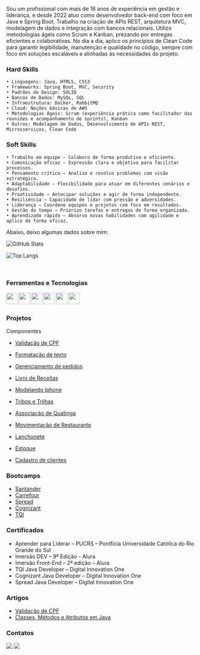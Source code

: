 Sou um profissional com mais de 16 anos de experiência em gestão e liderança, e desde 2022 atuo como desenvolvedor back-end com foco em Java e Spring Boot. Trabalho na criação de APIs REST, arquitetura MVC, modelagem de dados e integração com bancos relacionais. Utilizo metodologias ágeis como Scrum e Kanban, prezando por entregas eficientes e colaborativas. No dia a dia, aplico os princípios de Clean Code para garantir legibilidade, manutenção e qualidade no código, sempre com foco em soluções escaláveis e alinhadas às necessidades do projeto.   

### Hard Skills
    • Linguagens: Java, HTML5, CSS3  
    • Frameworks: Spring Boot, MVC, Security  
    • Padrões de Design: SOLID  
    • Bancos de Dados: MySQL, SQL  
    • Infraestrutura: Docker, RabbitMQ  
    • Cloud: Noções básicas de AWS  
    • Metodologias Ágeis: Scrum (experiência prática como facilitador das reuniões e acompanhamento de sprints), Kanban  
    • Outros: Modelagem de Dados, Desenvolvimento de APIs REST, Microsserviços, Clean Code  

### Soft Skills
    • Trabalho em equipe – Colaboro de forma produtiva e eficiente.  
    • Comunicação eficaz – Expressão clara e objetiva para facilitar processos.  
    • Pensamento crítico – Analiso e resolvo problemas com visão estratégica.  
    • Adaptabilidade – Flexibilidade para atuar em diferentes cenários e desafios.  
    • Proatividade – Antecipar soluções e agir de forma independente.  
    • Resiliência – Capacidade de lidar com pressão e adversidades.  
    • Liderança – Coordeno equipes e projetos com foco em resultados.  
    • Gestão do tempo – Priorizo tarefas e entregas de forma organizada.  
    • Aprendizado rápido – Absorvo novas habilidades com agilidade e aplico de forma eficaz.   
    
Abaixo, deixo algumas dados sobre mim:


  ![GitHub Stats](https://github-readme-stats.vercel.app/api?username=manzano-pje&theme=transparent&bg_color=000&border_color=30A3DC&show_icons=true&icon_color=30A3DC&title_color=E94D5F&text_color=FFF)

 ![Top Langs](https://github-readme-stats-git-masterrstaa-rickstaa.vercel.app/api/top-langs/?username=manzano-pje&layout=compact&bg_color=000&border_color=30A3DC&title_color=E94D5F&text_color=FFF)

<br>
  
### Ferramentas e Tecnologias

 <a href="#"><img src="https://github.com/manzano-pje/imagens/blob/master/monochrome_large.png  "  align="left" height="30em"/></a>
 <a href="#"><img src="https://cdn.jsdelivr.net/gh/devicons/devicon/icons/intellij/intellij-original.svg"  align="left" height="30em"/></a>
 <a href="#"> <img src="https://cdn.jsdelivr.net/gh/devicons/devicon/icons/jetbrains/jetbrains-original.svg"  align="left" height="30em"/></a>
 <a href="#"><img src="https://cdn.jsdelivr.net/gh/devicons/devicon/icons/java/java-original.svg"  align="left" height="30em" /></a>
 <a href="#"><img src="https://cdn.jsdelivr.net/gh/devicons/devicon/icons/mysql/mysql-plain.svg"  align="left" height="30em"/></a>
 <a href="#"><img src="https://cdn.jsdelivr.net/gh/devicons/devicon/icons/spring/spring-original.svg"  align="left" height="30em"/></a>      
<br>


### Projetos

Componentes
* [Validação de CPF](https://github.com/manzano-pje/Verificacao_de_CPF)
* [Formatação de texto](https://github.com/manzano-pje/Componentes/tree/master/FormatarTexto)

* [Gerenciamento de pedidos](https://github.com/manzano-pje/Restaurante)
* [Livro de Receitas](https://github.com/manzano-pje/LivroDeReceitas)
* [Modelando Iphone](https://github.com/manzano-pje/Modelando_Iphone)
* [Tribos e Trilhas](https://github.com/manzano-pje/tribos-e-trilhas)
* [Associação de Quatinga](https://github.com/manzano-pje/Associacao-Quatinga)
* [Movimentação de Restaurante](https://github.com/manzano-pje/Restaurante)
* [Lanchonete](https://github.com/manzano-pje/Lanchonete)
* [Estoque](https://github.com/manzano-pje/estoque)
* [Cadastro de clientes](https://github.com/manzano-pje/Cadastro-de-clientes)
  

### Bootcamps

* [Santander](https://github.com/manzano-pje/Santander)
* [Carrefour](https://github.com/manzano-pje/Carrefour)   
* [Spread](https://github.com/manzano-pje/Spread-DIO)
* [Cognizant](https://github.com/manzano-pje/Cognizant-DIO)
* [TQI](https://github.com/manzano-pje/TQI-DIO)

### Certificados
* Aprender para Liderar – PUCRS – Pontfícia Universidade Católica do Rio Grande do Sul  
* Imersão DEV – 9ª Edição - Alura  
* Imersão Front-End – 2ª edição – Alura  
* TQI Java Developer – Digital Innovation One  
* Cognizant Java Developer – Digital Innovation One  
* Spread Java Developer – Digital Innovation One  

### Artigos
  
* [Validação de CPF](https://medium.com/@manzano.pje/valida%C3%A7%C3%A3o-de-cpf-3abcc2611bc0)
* [Classes, Métodos e Atributos em Java](https://medium.com/@manzano.pje/classes-m%C3%A9todos-e-atributos-em-java-3f8e46d989b9)<br>  


### Contatos
 <a href=mailto:manzano.pje@gmail.com><img src="https://img.shields.io/badge/Gmail-D14836?style=for-the-badge&logo=gmail&logoColor=white"/></a>
 <a href="https://linkedin.com/in/paulo-manzano"><img src="https://img.shields.io/badge/LinkedIn-0077B5?style=for-the-badge&logo=linkedin&logoColor=white"/></a>


